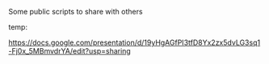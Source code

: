 Some public scripts to share with others 

temp:


https://docs.google.com/presentation/d/19yHgAGfPI3tfD8Yx2zx5dvLG3sq1-Fj0x_5MBmvdrYA/edit?usp=sharing

